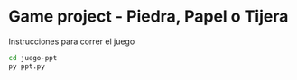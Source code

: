 # Game project - Piedra, Papel o Tijera

Instrucciones para correr el juego

```sh
cd juego-ppt
py ppt.py
```
